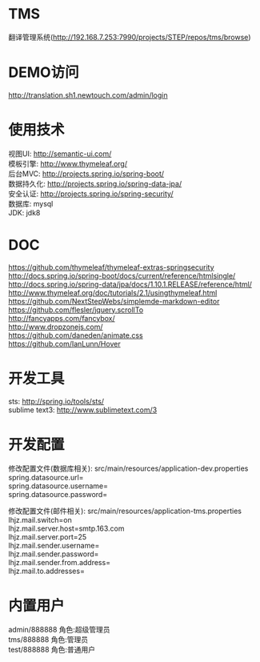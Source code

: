 # TMS
翻译管理系统(http://192.168.7.253:7990/projects/STEP/repos/tms/browse)

# DEMO访问
http://translation.sh1.newtouch.com/admin/login

# 使用技术
视图UI: http://semantic-ui.com/  
模板引擎: http://www.thymeleaf.org/  
后台MVC: http://projects.spring.io/spring-boot/  
数据持久化: http://projects.spring.io/spring-data-jpa/  
安全认证: http://projects.spring.io/spring-security/  
数据库: mysql  
JDK: jdk8  

# DOC
https://github.com/thymeleaf/thymeleaf-extras-springsecurity  
http://docs.spring.io/spring-boot/docs/current/reference/htmlsingle/  
http://docs.spring.io/spring-data/jpa/docs/1.10.1.RELEASE/reference/html/  
http://www.thymeleaf.org/doc/tutorials/2.1/usingthymeleaf.html  
https://github.com/NextStepWebs/simplemde-markdown-editor  
https://github.com/flesler/jquery.scrollTo  
http://fancyapps.com/fancybox/  
http://www.dropzonejs.com/  
https://github.com/daneden/animate.css  
https://github.com/IanLunn/Hover  

# 开发工具
sts: http://spring.io/tools/sts/  
sublime text3: http://www.sublimetext.com/3  

# 开发配置
修改配置文件(数据库相关): src/main/resources/application-dev.properties  
spring.datasource.url=  
spring.datasource.username=  
spring.datasource.password=  

修改配置文件(邮件相关): src/main/resources/application-tms.properties  
lhjz.mail.switch=on  
lhjz.mail.server.host=smtp.163.com  
lhjz.mail.server.port=25  
lhjz.mail.sender.username=  
lhjz.mail.sender.password=  
lhjz.mail.sender.from.address=  
lhjz.mail.to.addresses=  

# 内置用户
admin/888888 角色:超级管理员  
tms/888888 角色:管理员  
test/888888 角色:普通用户  

 
